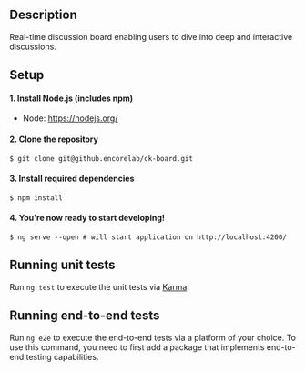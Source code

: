 ## Description

Real-time discussion board enabling users to dive into deep and interactive discussions.

## Setup

#### 1. Install Node.js (includes npm)
* Node: https://nodejs.org/

#### 2. Clone the repository
```shell
$ git clone git@github.encorelab/ck-board.git
```

#### 3. Install required dependencies
```shell
$ npm install
```

#### 4. You're now ready to start developing!
```shell
$ ng serve --open # will start application on http://localhost:4200/
```

## Running unit tests

Run `ng test` to execute the unit tests via [Karma](https://karma-runner.github.io).

## Running end-to-end tests

Run `ng e2e` to execute the end-to-end tests via a platform of your choice. To use this command, you need to first add a package that implements end-to-end testing capabilities.